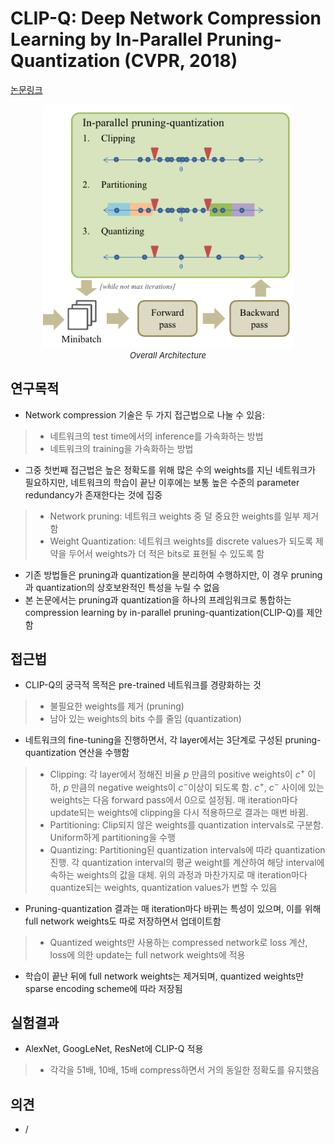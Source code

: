 # CLIP-Q: Deep Network Compression Learning by In-Parallel Pruning-Quantization (CVPR, 2018)

[논문링크](https://openaccess.thecvf.com/content_cvpr_2018/html/Tung_CLIP-Q_Deep_Network_CVPR_2018_paper.html)

<p align="center">
    <img width="400" alt='fig1' src="../img/tung2018clip.png?raw=true"></br>
    <em><font size=2>Overall Architecture</font></em>
</p>

## 연구목적
- Network compression 기술은 두 가지 접근법으로 나눌 수 있음:
> - 네트워크의 test time에서의 inference를 가속화하는 방법
> - 네트워크의 training을 가속화하는 방법
- 그중 첫번째 접근법은 높은 정확도를 위해 많은 수의 weights를 지닌 네트워크가 필요하지만, 네트워크의 학습이 끝난 이후에는 보통 높은 수준의 parameter redundancy가 존재한다는 것에 집중
> - Network pruning: 네트워크 weights 중 덜 중요한 weights를 일부 제거함
> - Weight Quantization: 네트워크 weights를 discrete values가 되도록 제약을 두어서 weights가 더 적은 bits로 표현될 수 있도록 함
- 기존 방법들은 pruning과 quantization을 분리하여 수행하지만, 이 경우 pruning과 quantization의 상호보완적인 특성을 누릴 수 없음
- 본 논문에서는 pruning과 quantization을 하나의 프레임워크로 통합하는 compression learning by in-parallel pruning-quantization(CLIP-Q)를 제안함

## 접근법
- CLIP-Q의 궁극적 목적은 pre-trained 네트워크를 경량화하는 것
> - 불필요한 weights를 제거 (pruning)
> - 남아 있는 weights의 bits 수를 줄임 (quantization)
- 네트워크의 fine-tuning을 진행하면서, 각 layer에서는 3단계로 구성된 pruning-quantization 연산을 수행함
> - Clipping: 각 layer에서 정해진 비율 $p$ 만큼의 positive weights이 $c^+$ 이하, $p$ 만큼의 negative weights이 $c^-$이상이 되도록 함. $c^+$, $c^-$ 사이에 있는 weights는 다음 forward pass에서 0으로 설정됨. 매 iteration마다 update되는 weights에 clipping을 다시 적용하므로 결과는 매번 바뀜.
> - Partitioning: Clip되지 않은 weights를 quantization intervals로 구분함. Uniform하게 partitioning을 수행
> - Quantizing: Partitioning된 quantization intervals에 따라 quantization 진행. 각 quantization interval의 평균 weight를 계산하여 해당 interval에 속하는 weights의 값을 대체. 위의 과정과 마찬가지로 매 iteration마다 quantize되는 weights, quantization values가 변할 수 있음
- Pruning-quantization 결과는 매 iteration마다 바뀌는 특성이 있으며, 이를 위해 full network weights도 따로 저장하면서 업데이트함
> - Quantized weights만 사용하는 compressed network로 loss 계산, loss에 의한 update는 full network weights에 적용
- 학습이 끝난 뒤에 full network weights는 제거되며, quantized weights만 sparse encoding scheme에 따라 저장됨

## 실험결과
- AlexNet, GoogLeNet, ResNet에 CLIP-Q 적용
> - 각각을 51배, 10배, 15배 compress하면서 거의 동일한 정확도를 유지했음

## 의견
- /